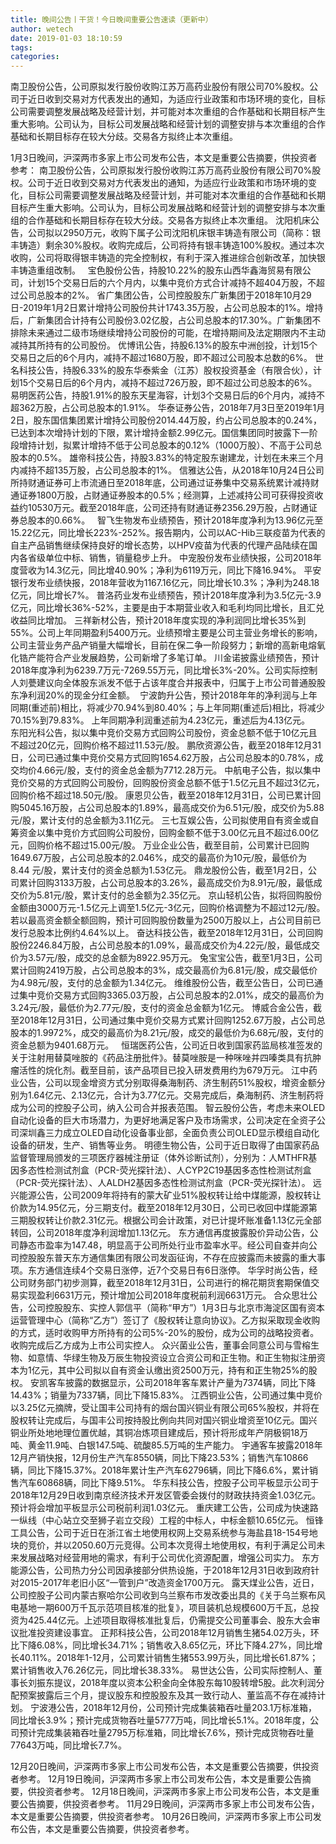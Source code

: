 ```yaml
---
title: 晚间公告丨干货！今日晚间重要公告速读（更新中）
author: wetech
date: 2019-01-03 18:10:59
tags: 
categories: 
---
```

南卫股份公告，公司原拟发行股份收购江苏万高药业股份有限公司70%股权。公司于近日收到交易对方代表发出的通知，为适应行业政策和市场环境的变化，目标公司需要调整发展战略及经营计划，并可能对本次重组的合作基础和长期目标产生重大影响。公司认为，目标公司发展战略和经营计划的调整安排与本次重组的合作基础和长期目标存在较大分歧。交易各方拟终止本次重组。
<!-- more -->
1月3日晚间，沪深两市多家上市公司发布公告，本文是重要公告摘要，供投资者参考：
南卫股份公告，公司原拟发行股份收购江苏万高药业股份有限公司70%股权。公司于近日收到交易对方代表发出的通知，为适应行业政策和市场环境的变化，目标公司需要调整发展战略及经营计划，并可能对本次重组的合作基础和长期目标产生重大影响。公司认为，目标公司发展战略和经营计划的调整安排与本次重组的合作基础和长期目标存在较大分歧。交易各方拟终止本次重组。
沈阳机床公告，公司拟以2950万元，收购下属子公司沈阳机床银丰铸造有限公司（简称：银丰铸造）剩余30%股权。收购完成后，公司将持有银丰铸造100%股权。通过本次收购，公司将取得银丰铸造的完全控制权，有利于深入推进综合创新改革，加快银丰铸造重组改制。
 
宝色股份公告，持股10.22%的股东山西华鑫海贸易有限公司，计划15个交易日后的六个月内，以集中竞价方式合计减持不超404万股，不超过公司总股本的2%。
省广集团公告，公司控股股东广新集团于2018年10月29日-2019年1月2日累计增持公司股份共计1743.35万股，占公司总股本的1%。增持后，广新集团合计持有公司股份3.02亿股，占公司总股本的17.30%。广新集团不排除未来通过二级市场继续增持公司股份的可能，在增持期间及法定期限内不主动减持其所持有的公司股份。
优博讯公告，持股6.13%的股东中洲创投，计划15个交易日之后的6个月内，减持不超过1680万股，即不超过公司股本总数的6%。
世名科技公告，持股6.33%的股东华泰紫金（江苏）股权投资基金（有限合伙），计划15个交易日后的6个月内，减持不超过726万股，即不超过公司总股本的6%。
易明医药公告，持股1.91%的股东天星海容，计划3个交易日后的6个月内，减持不超362万股，占公司总股本的1.91%。
华泰证券公告，2018年7月3日至2019年1月2日，股东国信集团累计增持公司股份2014.44万股，约占公司总股本的0.24%，已达到本次增持计划的下限，累计增持金额2.99亿元。国信集团同时披露下一阶段增持计划，拟累计增持不低于公司总股本的0.12%（1000万股）、不高于公司总股本的0.5%。
雄帝科技公告，持股3.83%的特定股东谢建龙，计划在未来三个月内减持不超135万股，占公司总股本的1%。
信雅达公告，从2018年10月24日公司所持财通证券可上市流通日至2018年底，公司通过证券集中交易系统累计减持财通证券1800万股，占财通证券股本的0.5%；经测算，上述减持公司可获得投资收益约10530万元。截至2018年底，公司还持有财通证券2356.29万股，占财通证券总股本的0.66%。
 
智飞生物发布业绩预告，预计2018年度净利为13.96亿元至15.22亿元，同比增长223%-252%。报告期内，公司以AC-Hib三联疫苗为代表的自主产品销售继续保持良好的增长态势，以HPV疫苗为代表的代理产品陆续在国内各省级单位中标、销售，销量稳步上升。
中宠股份发布业绩快报，公司2018年度营收为14.3亿元，同比增40.90%；净利为6119万元，同比下降16.94%。
平安银行发布业绩快报，2018年营收为1167.16亿元，同比增长10.3%；净利为248.18亿元，同比增长7%。
普洛药业发布业绩预告，预计2018年度净利为3.5亿元-3.9亿元，同比增长36%-52%，主要是由于本期营业收入和毛利均同比增长，且汇兑收益同比增加。
三祥新材公告，预计2018年度实现的净利润同比增长35%到55%。公司上年同期盈利5400万元。业绩预增主要是公司主营业务增长的影响，公司主营业务产品产销量大幅增长，目前在保二争一阶段努力；新增的高新电熔氧化锆产能符合产业发展趋势，公司新增了多笔订单。
川金诺披露业绩预告，预计2018年度净利为6239.7万元-7269.55万元，同比增长3%-20%。公司实际控制人刘甍建议向全体股东派发不低于占该年度合并报表中，归属于上市公司普通股股东净利润20%的现金分红金额。 
宁波韵升公告，预计2018年年的净利润与上年同期(重述前)相比，将减少70.94%到80.40%；与上年同期(重述后)相比，将减少70.15%到79.83%。 上年同期净利润重述前为4.23亿元，重述后为4.13亿元。
 
东阳光科公告，拟以集中竞价交易方式回购公司股份，资金总额不低于10亿元且不超过20亿元，回购价格不超过11.53元/股。
鹏欣资源公告，截至2018年12月31日，公司已通过集中竞价交易方式回购1654.62万股，占公司总股本的0.78%，成交均价4.66元/股，支付的资金总金额为7712.28万元。
中航电子公告，拟以集中竞价交易的方式回购公司股份，回购股份资金总额不低于1.5亿元且不超过3亿元，回购价格不超过18.50元/股。
康恩贝公告，截至2018年12月31日，公司已累计回购5045.16万股，占公司总股本的1.89%，最高成交价为6.51元/股，成交价为5.88元/股，累计支付的总金额为3.11亿元。
三七互娱公告，公司拟使用自有资金或自筹资金以集中竞价方式回购公司股份，回购金额不低于3.00亿元且不超过6.00亿元，回购价格不超过15.00元/股。
万业企业公告，截至目前，公司累计已回购1649.67万股，占公司总股本的2.046%，成交的最高价为10元/股，最低价为8.44 元/股，累计支付的资金总额为1.53亿元。
鼎龙股份公告，截至1月2日，公司累计回购3133万股，占公司总股本的3.26%，最高成交价为8.91元/股，最低成交价为5.81元/股，累计支付的总金额为2.35亿元。
京山轻机公告，拟将回购股份金额由3000万元-1.5亿元上调至1.5亿元-3亿元，回购价格调整为不超过12元/股。若以最高资金额全额回购，预计可回购股份数量为2500万股以上，占公司目前已发行总股本比例约4.64%以上。
奋达科技公告，截至2018年12月31日，公司回购股份2246.84万股，占公司总股本的1.09%，最高成交价为4.22元/股，最低成交价为3.57元/股，成交的总金额为8922.95万元。
兔宝宝公告，截至1月3日，公司累计回购2419万股，占公司总股本的3%，成交最高价为6.81元/股，成交最低价为4.98元/股，支付的总金额为1.34亿元。
维维股份公告，截至公告日，公司已通过集中竞价交易方式回购3365.03万股，占公司总股本的2.01%，成交的最高价为3.24元/股，最低价为2.77元/股，支付的资金总金额为1亿元。
博威合金公告，截至2018年12月31日，公司通过集中竞价交易方式累计回购1252.67万股，占公司总股本的1.9972%，成交的最高价为8.21元/股，成交的最低价为6.68元/股，支付的资金总额为9401.68万元。
 
恒瑞医药公告，公司近日收到国家药监局核准签发的关于注射用替莫唑胺的《药品注册批件》。替莫唑胺是一种咪唑并四嗪类具有抗肿瘤活性的烷化剂。截至目前，该产品项目已投入研发费用约为679万元。
江中药业公告，公司以现金增资方式分别取得桑海制药、济生制药51%股权，增资金额分别为1.64亿元、2.13亿元，合计为3.77亿元。交易完成后，桑海制药、济生制药将成为公司的控股子公司，纳入公司合并报表范围。
智云股份公告，考虑未来OLED自动化设备的巨大市场潜力，为更好地满足客户及市场需求，公司决定在全资子公司深圳鑫三力成立OLED自动化设备事业部，全面负责公司OLED显示模组自动化设备的研发，生产、销售等业务。
明德生物公告，公司于近日取得了由国家药品监督管理局颁发的三项医疗器械注册证（体外诊断试剂），分别为：人MTHFR基因多态性检测试剂盒（PCR-荧光探针法）、人CYP2C19基因多态性检测试剂盒（PCR-荧光探针法）、人ALDH2基因多态性检测试剂盒（PCR-荧光探针法）。
远兴能源公告，公司2009年将持有的蒙大矿业51%股权转让给中煤能源，股权转让价款为14.95亿元，分三期支付。截至2018年12月30日，公司已收回中煤能源第三期股权转让价款2.31亿元。根据公司会计政策，对已计提坏账准备1.13亿元全部转回，公司2018年度净利润增加1.13亿元。
东方通信再度披露股价异动公告，公司静态市盈率为147.48，明显高于公司所处行业市盈率水平。经公司自查并向公司控股股东普天东方通信集团有限公司发函征询，不存在应披露而未披露的重大事项。东方通信连续4个交易日涨停，近7个交易日有6日涨停。
华孚时尚公告，经公司财务部门初步测算，截至2018年12月31日，公司进行的棉花期货套期保值交易实现盈利6631万元，预计增加公司2018年度税前利润6631万元。
合众思壮公告，公司控股股东、实控人郭信平（简称“甲方”）1月3日与北京市海淀区国有资本运营管理中心（简称“乙方”）签订了《股权转让意向协议》。乙方拟采取现金收购的方式，适时收购甲方所持有的公司5%-20%的股份，成为公司的战略投资者。收购完成后乙方成为上市公司实控人。
众兴菌业公告，董事会同意公司与雪榕生物、如意情、华绿生物及万辰生物投资设立合资公司和正生物。和正生物拟注册资本为1亿元，其中公司拟以自有资金认缴出资2500万元，持有和正生物25%的股权。
安凯客车披露的数据显示，公司2018年客车累计产量为7374辆，同比下降14.43%；销量为7337辆，同比下降15.83%。
江西铜业公告，公司通过集中竞价以3.25亿元摘牌，受让国丰公司持有的烟台国兴铜业有限公司65%股权，并将在股权转让完成后，与国丰公司按持股比例向共同对国兴铜业增资至10亿元。国兴铜业所处地地理位置优越，其铜冶炼项目建成后，预计将形成年产阴极铜18万吨、黄金11.9吨、白银147.5吨、硫酸85.5万吨的生产能力。
宇通客车披露2018年12月产销快报，12月份生产汽车8550辆，同比下降23.53%；销售汽车10866辆，同比下降15.37%。2018年累计生产汽车62796辆，同比下降6.6%，累计销售汽车60868辆，同比下降9.51%。
华东科技公告，控股子公司平板显示公司于2018年12月29日收到南京经济技术开发区管委会拨付的财政扶持资金1.03亿元。预计将会增加平板显示公司税前利润1.03亿元。
重庆建工公告，公司成为快速路一纵线（中心站立交至狮子岩立交段）工程的中标人，中标金额10.65亿元。
恒锋工具公告，公司于近日在浙江省土地使用权网上交易系统参与海盐县18-154号地块的竞价，并以2050.60万元竞得。公司本次竞得土地使用权，有利于满足公司未来发展战略对经营用地的需求，有利于公司优化资源配置，增强公司实力。
东方能源公告，公司热力分公司因承接部分供热设施，于2018年12月31日收到政府针对2015-2017年老旧小区“一管到户”改造资金1700万元。
露天煤业公告，近日，公司控股子公司内蒙古察哈尔公司收到乌兰察布市发改委出具的《关于乌兰察布风电基地一期600万千瓦示范项目核准的批复》，项目装机总规模600万千瓦，总投资为425.44亿元。上述项目取得核准批复后，仍需提交公司董事会、股东大会审议批准投资建设事宜。
正邦科技公告，公司2018年12月销售生猪54.02万头，环比下降6.08%，同比增长34.71%；销售收入8.65亿元，环比下降4.27%，同比增长40.11%。2018年1-12月，公司累计销售生猪553.99万头，同比增长61.87%；累计销售收入76.26亿元，同比增长38.33%。
易世达公告，公司实际控制人、董事长刘振东提议，2018年度以资本公积金向全体股东每10股转增5股。此次利润分配预案披露后三个月，提议股东和控股股东及其一致行动人、董监高不存在减持计划。
宁波港公告，2018年12月份，公司预计完成集装箱吞吐量203.1万标准箱，同比增长3.9%；预计完成货物吞吐量5777万吨，同比增长5.1%。2018年度，公司预计完成集装箱吞吐量2795万标准箱，同比增长7.6%，预计完成货物吞吐量77643万吨，同比增长7.7%。
 
 
 
12月20日晚间，沪深两市多家上市公司发布公告，本文是重要公告摘要，供投资者参考。
12月19日晚间，沪深两市多家上市公司发布公告，本文是重要公告摘要，供投资者参考。
12月18日晚间，沪深两市多家上市公司发布公告，本文是重要公告摘要，供投资者参考。
11月29日晚间，沪深两市多家上市公司发布公告，本文是重要公告摘要，供投资者参考。
10月26日晚间，沪深两市多家上市公司发布公告，本文是重要公告摘要，供投资者参考。
